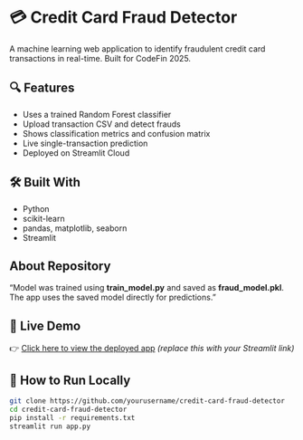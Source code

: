# 💳 Credit Card Fraud Detector

A machine learning web application to identify fraudulent credit card transactions in real-time. Built for CodeFin 2025.

## 🔍 Features
- Uses a trained Random Forest classifier
- Upload transaction CSV and detect frauds
- Shows classification metrics and confusion matrix
- Live single-transaction prediction
- Deployed on Streamlit Cloud

## 🛠️ Built With
- Python
- scikit-learn
- pandas, matplotlib, seaborn
- Streamlit

## About Repository 
“Model was trained using **train_model.py** and saved as **fraud_model.pkl**. The app uses the saved model directly for predictions.”

## 🚀 Live Demo
👉 [Click here to view the deployed app](#) *(replace this with your Streamlit link)*

## 📂 How to Run Locally
```bash
git clone https://github.com/yourusername/credit-card-fraud-detector
cd credit-card-fraud-detector
pip install -r requirements.txt
streamlit run app.py
